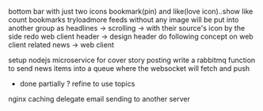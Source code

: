 bottom bar with just two icons bookmark(pin) and like(love icon)..show like count
bookmarks
tryloadmore
feeds without any image will be put into another group as headlines -> scrolling -> with their source's icon by the side
redo web client header -> design header
do following concept on web client
related news -> web client

setup nodejs microservice for cover story posting
write a rabbitmq function to send news items into a queue where the websocket will fetch and push
  - done partially ? refine to use topics

nginx caching
delegate email sending to another server